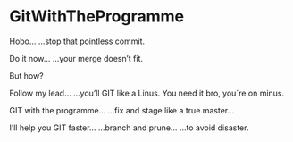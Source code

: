 # GitWithTheProgramme

Hobo… 
…stop that pointless commit.

Do it now… 
…your merge doesn’t fit.

But how?

Follow my lead… 
…you’ll GIT like a Linus.
You need it bro, you´re on minus.

GIT with the programme…
…fix and stage like a true master…

I’ll help you GIT faster…
…branch and prune…
…to avoid disaster.
